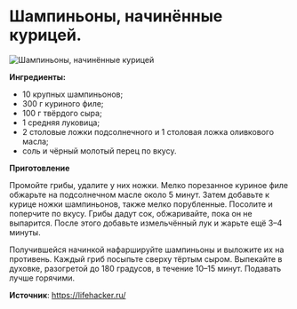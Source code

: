 # Шампиньоны, начинённые курицей.

![Шампиньоны, начинённые курицей](/images/Kulinar/Salad/shampkur.jpg 'Шампиньоны, начинённые курицей')

**Ингредиенты:**

- 10 крупных шампиньонов;
- 300 г куриного филе;
- 100 г твёрдого сыра;
- 1 средняя луковица;
- 2 столовые ложки подсолнечного и 1 столовая ложка оливкового масла;
- соль и чёрный молотый перец по вкусу.

**Приготовление**

Промойте грибы, удалите у них ножки. Мелко порезанное куриное филе обжарьте на подсолнечном масле около 5 минут. Затем добавьте к курице ножки шампиньонов, также мелко порубленные. Посолите и поперчите по вкусу. Грибы дадут сок, обжаривайте, пока он не выпарится. После этого добавьте измельчённый лук и жарьте ещё 3–4 минуты.

Получившейся начинкой нафаршируйте шампиньоны и выложите их на противень. Каждый гриб посыпьте сверху тёртым сыром. Выпекайте в духовке, разогретой до 180 градусов, в течение 10–15 минут. Подавать лучше горячими.

**Источник**: https://lifehacker.ru/
